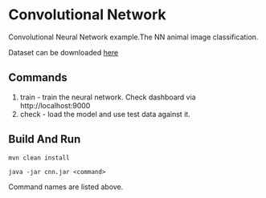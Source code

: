 # Convolutional Network

Convolutional Neural Network example.The NN animal image classification.

Dataset can be downloaded [here](https://www.kaggle.com/zippyz/cats-and-dogs-breeds-classification-oxford-dataset)

## Commands

1. train - train the neural network. Check dashboard via http://localhost:9000
2. check - load the model and use test data against it.

## Build And Run
```
mvn clean install

java -jar cnn.jar <command>
```

Command names are listed above.
